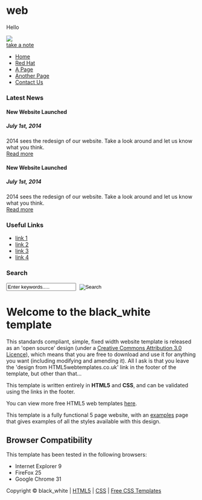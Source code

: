 # web
Hello
<!DOCTYPE HTML>
<html>

<head>
  <title>take a note</title>
  <meta name="description" content="website description" />
  <meta name="keywords" content="website keywords, website keywords" />
  <meta http-equiv="content-type" content="text/html; charset=UTF-8" />
  <link rel="stylesheet" type="text/css" href="style/style.css" title="style" />
</head>

<body>
  <div id="main">
    <div id="header">
      <div id="logo">
        <div>
          <img class="mylogo" src="logo.png">
        </div>
        <div>
          <a href="#" class="logo_text"> take a note </a>
        </div>
         </span>
        </div>
      </div>
    </div>
  </div>
      <div id="menubar">
        <ul id="menu">
          <!-- put class="selected" in the li tag for the selected page - to highlight which page you're on -->
          <li class="selected"><a href="index.html">Home</a></li>
          <li><a href="examples.html">Red Hat</a></li>
          <li><a href="page.html">A Page</a></li>
          <li><a href="another_page.html">Another Page</a></li>
          <li><a href="contact.html">Contact Us</a></li>
        </ul>
      </div>
    </div>
    <div id="site_content">
      <div class="sidebar">
        <!-- insert your sidebar items here -->
        <h3>Latest News</h3>
        <h4>New Website Launched</h4>
        <h5>July 1st, 2014</h5>
        <p>2014 sees the redesign of our website. Take a look around and let us know what you think.<br /><a href="#">Read more</a></p>
        <p></p>
        <h4>New Website Launched</h4>
        <h5>July 1st, 2014</h5>
        <p>2014 sees the redesign of our website. Take a look around and let us know what you think.<br /><a href="#">Read more</a></p>
        <h3>Useful Links</h3>
        <ul>
          <li><a href="#">link 1</a></li>
          <li><a href="#">link 2</a></li>
          <li><a href="#">link 3</a></li>
          <li><a href="#">link 4</a></li>
        </ul>
        <h3>Search</h3>
        <form method="post" action="#" id="search_form">
          <p>
            <input class="search" type="text" name="search_field" value="Enter keywords....." />
            <input name="search" type="image" style="border: 0; margin: 0 0 -9px 5px;" src="style/search.png" alt="Search" title="Search" />
          </p>
        </form>
      </div>
      <div id="content">
        <!-- insert the page content here -->
        <h1>Welcome to the black_white template</h1>
        <p>This standards compliant, simple, fixed width website template is released as an 'open source' design (under a <a href="http://creativecommons.org/licenses/by/3.0">Creative Commons Attribution 3.0 Licence</a>), which means that you are free to download and use it for anything you want (including modifying and amending it). All I ask is that you leave the 'design from HTML5webtemplates.co.uk' link in the footer of the template, but other than that...</p>
        <p>This template is written entirely in <strong>HTML5</strong> and <strong>CSS</strong>, and can be validated using the links in the footer.</p>
        <p>You can view more free HTML5 web templates <a href="http://www.html5webtemplates.co.uk">here</a>.</p>
        <p>This template is a fully functional 5 page website, with an <a href="examples.html">examples</a> page that gives examples of all the styles available with this design.</p>
        <h2>Browser Compatibility</h2>
        <p>This template has been tested in the following browsers:</p>
        <ul>
          <li>Internet Explorer 9</li>
          <li>FireFox 25</li>
          <li>Google Chrome 31</li>
        </ul>
      </div>
    </div>
    <div id="footer">
      Copyright &copy; black_white | <a href="http://validator.w3.org/check?uri=referer">HTML5</a> | <a href="http://jigsaw.w3.org/css-validator/check/referer">CSS</a> | <a href="http://www.html5webtemplates.co.uk">Free CSS Templates</a>
    </div>
  </div>
</body>
</html>
